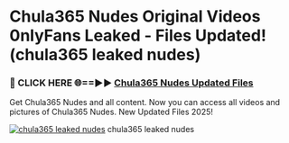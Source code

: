 # Chula365 Nudes Original Videos 0nlyFans Leaked - Files Updated! (chula365 leaked nudes)

<h3>🔴 CLICK HERE 🌐==►► <a href="https://tinyurl.com/2p9ay9w9" rel="nofollow">Chula365 Nudes Updated Files</a></h3>

Get Chula365 Nudes and all content. Now you can access all videos and pictures of Chula365 Nudes. New Updated Files 2025!

[![chula365 leaked nudes](https://i.imgur.com/KQgVmj3.gif)](https://tinyurl.com/2p9ay9w9)
chula365 leaked nudes